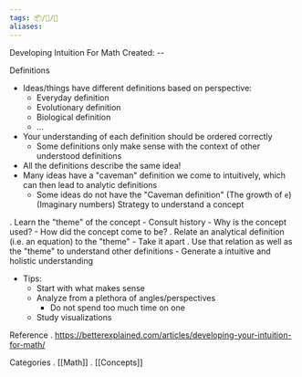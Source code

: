 ```yaml
---
tags: 📦/📝/📃
aliases:
---
```



 Developing Intuition For Math
Created: --

 Definitions

- Ideas/things have different definitions based on perspective:
	- Everyday definition
	- Evolutionary definition
	- Biological definition
	- ...
- Your understanding of each definition should be ordered correctly
	- Some definitions only make sense with the context of other understood definitions
- All the definitions describe the same idea!
- Many ideas have a "caveman" definition we come to intuitively, which can then lead to analytic definitions
	- Some ideas do not have the "Caveman definition" (The growth of `e`) (Imaginary numbers)
 Strategy to understand a concept

. Learn the "theme" of the concept
	- Consult history
	- Why is the concept used?
	- How did the concept come to be?
. Relate an analytical definition (i.e. an equation) to the "theme"
	- Take it apart
. Use that relation as well as the "theme" to understand other definitions
	- Generate a intuitive and holistic understanding

- Tips:
	- Start with what makes sense
	- Analyze from a plethora of angles/perspectives
		- Do not spend too much time on one
	- Study visualizations 
 
 Reference
. https://betterexplained.com/articles/developing-your-intuition-for-math/

 Categories
. [[Math]]
. [[Concepts]]